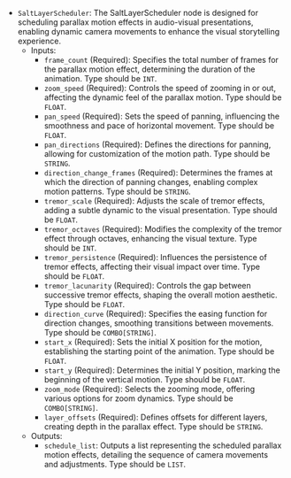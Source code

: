 - `SaltLayerScheduler`: The SaltLayerScheduler node is designed for scheduling parallax motion effects in audio-visual presentations, enabling dynamic camera movements to enhance the visual storytelling experience.
    - Inputs:
        - `frame_count` (Required): Specifies the total number of frames for the parallax motion effect, determining the duration of the animation. Type should be `INT`.
        - `zoom_speed` (Required): Controls the speed of zooming in or out, affecting the dynamic feel of the parallax motion. Type should be `FLOAT`.
        - `pan_speed` (Required): Sets the speed of panning, influencing the smoothness and pace of horizontal movement. Type should be `FLOAT`.
        - `pan_directions` (Required): Defines the directions for panning, allowing for customization of the motion path. Type should be `STRING`.
        - `direction_change_frames` (Required): Determines the frames at which the direction of panning changes, enabling complex motion patterns. Type should be `STRING`.
        - `tremor_scale` (Required): Adjusts the scale of tremor effects, adding a subtle dynamic to the visual presentation. Type should be `FLOAT`.
        - `tremor_octaves` (Required): Modifies the complexity of the tremor effect through octaves, enhancing the visual texture. Type should be `INT`.
        - `tremor_persistence` (Required): Influences the persistence of tremor effects, affecting their visual impact over time. Type should be `FLOAT`.
        - `tremor_lacunarity` (Required): Controls the gap between successive tremor effects, shaping the overall motion aesthetic. Type should be `FLOAT`.
        - `direction_curve` (Required): Specifies the easing function for direction changes, smoothing transitions between movements. Type should be `COMBO[STRING]`.
        - `start_x` (Required): Sets the initial X position for the motion, establishing the starting point of the animation. Type should be `FLOAT`.
        - `start_y` (Required): Determines the initial Y position, marking the beginning of the vertical motion. Type should be `FLOAT`.
        - `zoom_mode` (Required): Selects the zooming mode, offering various options for zoom dynamics. Type should be `COMBO[STRING]`.
        - `layer_offsets` (Required): Defines offsets for different layers, creating depth in the parallax effect. Type should be `STRING`.
    - Outputs:
        - `schedule_list`: Outputs a list representing the scheduled parallax motion effects, detailing the sequence of camera movements and adjustments. Type should be `LIST`.
